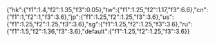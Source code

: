 {"hk":{"f1":1.4,"f2":1.35,"f3":0.05},"tw":{"f1":1.25,"f2":1.17,"f3":6.6},"cn":{"f1":1,"f2":1,"f3":3.6},"jp":{"f1":1.25,"f2":1.25,"f3":3.6},"us":{"f1":1.25,"f2":1.25,"f3":3.6},"sg":{"f1":1.25,"f2":1.25,"f3":3.6},"ru":{"f1":1.5,"f2":1.36,"f3":3.6},"default":{"f1":1.25,"f2":1.25,"f3":3.6}}

